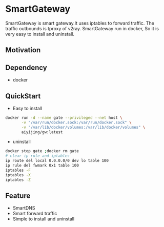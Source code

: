 # SmartGateway

SmartGateway is smart gateway.It uses iptables to forward traffic. The traffic outbounds is tproxy of v2ray.
SmartGateway run in docker, So it is very easy to install and uninstall.

## Motivation

>

## Dependency

* docker

## QuickStart

* Easy to install

```bash
docker run -d --name gate --privileged --net host \
       -v "/var/run/docker.sock:/var/run/docker.sock" \
       -v "/var/lib/docker/volumes:/var/lib/docker/volumes" \
       aiyijing/gw:latest 
```

* uninstall

```bash
docker stop gate ;docker rm gate
# clear ip rule and iptables
ip route del local 0.0.0.0/0 dev lo table 100
ip rule del fwmark 0x1 table 100
iptables -F
iptables -X
iptables -Z
```

## Feature

* SmartDNS
* Smart forward traffic
* Simple to install and uninstall